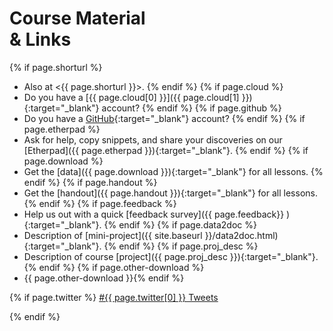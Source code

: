 

# Course Material <br>& Links

{% if page.shorturl %}
- Also at <{{ page.shorturl }}>. {% endif %} {% if page.cloud %}
- Do you have a [{{ page.cloud[0] }}]({{ page.cloud[1] }}){:target="_blank"} account? {% endif %} {% if page.github %}
- Do you have a [GitHub](https://www.github.com){:target="_blank"} account? {% endif %} {% if page.etherpad %}
- Ask for help, copy snippets, and share your discoveries on our [Etherpad]({{ page.etherpad }}){:target="_blank"}. {% endif %} {% if page.download %}
- Get the [data]({{ page.download }}){:target="_blank"} for all lessons. {% endif %} {% if page.handout %}
- Get the [handout]({{ page.handout }}){:target="_blank"} for all lessons. {% endif %} {% if page.feedback %}
- Help us out with a quick [feedback survey]({{ page.feedback}} ){:target="_blank"}. {% endif %} {% if page.data2doc %}
- Description of [mini-project]({{ site.baseurl }}/data2doc.html){:target="_blank"}. {% endif %} {% if page.proj_desc %}
- Description of course [project]({{ page.proj_desc }}){:target="_blank"}. {% endif %} {% if page.other-download %}
- {{ page.other-download }}{% endif %}

{% if page.twitter %}
<a class="twitter-timeline"
   data-dnt="true"
   href="https://twitter.com/hashtag/{{ page.twitter[0] }}"
   data-widget-id="{{ page.twitter[1] }}">#{{ page.twitter[0] }} Tweets</a>
<script>!function(d,s,id){var js,fjs=d.getElementsByTagName(s)[0],p=/^http:/.test(d.location)?'http':'https';if(!d.getElementById(id)){js=d.createElement(s);js.id=id;js.src=p+"://platform.twitter.com/widgets.js";fjs.parentNode.insertBefore(js,fjs);}}(document,"script","twitter-wjs");</script>
{% endif %}
